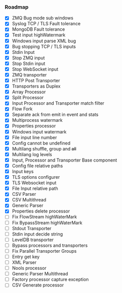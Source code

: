 ### Roadmap
* [x] ZMQ Bug mode sub windows
* [x] Syslog TCP / TLS Fault tolerance
* [x] MongoDB Fault tolerance
* [x] Test input highWatermark
* [x] Windows input parse XML bug
* [x] Bug stopping TCP / TLS inputs
* [x] Stdin Input
* [x] Stop ZMQ input
* [x] Stop Stdin input
* [x] Stop WebSocket input
* [x] ZMQ transporter
* [x] HTTP Post Transporter
* [x] Transporters as Duplex
* [x] Array Processor
* [x] Split Processor
* [x] Input Processor and Transporter match filter
* [x] Flow Fork
* [x] Separate ack from emit in event and stats
* [x] Multiprocess watermark
* [x] Properties processor
* [x] Windows input watermark
* [x] File input line number
* [x] Config cannot be undefined
* [x] Multilang shuffle, group and ~~all~~
* [x] Multilang log levels
* [x] Input, Processor and Transporter Base component
* [x] Config file relative paths
* [x] Input keys
* [x] TLS options configurer
* [x] TLS Websocket input
* [x] File Input relative path
* [x] CSV Parser
* [x] CSV Multithread
* [x] Generic Parser
* [x] Properties delete processor
* [ ] Fix FlowStream highWaterMark
* [ ] Fix BypassStream highWaterMark
* [ ] Stdout Transporter
* [ ] Stdin input decide string
* [ ] LevelDB transporter
* [ ] Bypass processors and transporters
* [ ] Fix Parallel Transporter Groups
* [ ] Entry get key
* [ ] XML Parser
* [ ] Nools processor
* [ ] Generic Parser Multithread
* [ ] Factory processor capture exception
* [ ] CSV Generate processor
